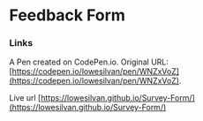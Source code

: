 # Feedback Form

### Links

A Pen created on CodePen.io. Original URL: [https://codepen.io/lowesilvan/pen/WNZxVoZ](https://codepen.io/lowesilvan/pen/WNZxVoZ).

Live url [https://lowesilvan.github.io/Survey-Form/](https://lowesilvan.github.io/Survey-Form/)


